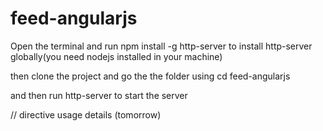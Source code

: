 # feed-angularjs

Open the terminal and run npm install -g http-server to install http-server globally(you need nodejs installed in your machine)

then clone the project and go the the folder using cd feed-angularjs 

and then run http-server to start the server

// directive usage details (tomorrow)
